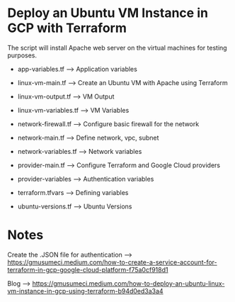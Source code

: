 # Deploy an Ubuntu VM Instance in GCP with Terraform

The script will install Apache web server on the virtual machines for testing purposes.

- app-variables.tf -->  Application variables

- linux-vm-main.tf --> Create an Ubuntu VM with Apache using Terraform

- linux-vm-output.tf --> VM Output

- linux-vm-variables.tf --> VM Variables 

- network-firewall.tf --> Configure basic firewall for the network

- network-main.tf --> Define network, vpc, subnet

- network-variables.tf --> Network variables

- provider-main.tf --> Configure Terraform and Google Cloud providers

- provider-variables --> Authentication variables

- terraform.tfvars --> Defining variables 

- ubuntu-versions.tf --> Ubuntu Versions

# Notes

Create the .JSON file for authentication --> https://gmusumeci.medium.com/how-to-create-a-service-account-for-terraform-in-gcp-google-cloud-platform-f75a0cf918d1

Blog --> https://gmusumeci.medium.com/how-to-deploy-an-ubuntu-linux-vm-instance-in-gcp-using-terraform-b94d0ed3a3a4

